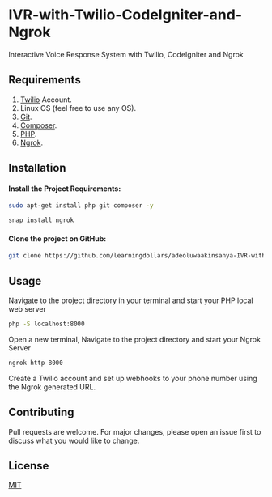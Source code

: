 # IVR-with-Twilio-CodeIgniter-and-Ngrok
Interactive Voice Response System with Twilio, CodeIgniter and Ngrok

## Requirements
1. [Twilio](https://www.twilio.com/) Account.
2. Linux OS (feel free to use any OS).
3. [Git](https://git-scm.com/).
4. [Composer](https://getcomposer.org/).
5. [PHP](https://www.php.net/).
6. [Ngrok](https://ngrok.com/).

## Installation
#### Install the Project Requirements:

```bash
sudo apt-get install php git composer -y
```

```bash
snap install ngrok
```
#### Clone the project on GitHub:

```bash
git clone https://github.com/learningdollars/adeoluwaakinsanya-IVR-with-Twilio-CodeIgniter-and-Ngrok.git
```

## Usage
Navigate to the project directory in your terminal and start your PHP local web server

```bash
php -S localhost:8000
```
Open a new terminal, Navigate to the project directory and start your Ngrok Server

```bash
ngrok http 8000
```
Create a Twilio account and set up webhooks to your phone number using the Ngrok generated URL.



## Contributing
Pull requests are welcome. For major changes, please open an issue first to discuss what you would like to change.

## License
[MIT](https://github.com/learningdollars/adeoluwaakinsanya-IVR-with-Twilio-CodeIgniter-and-Ngrok/blob/master/LICENSE)